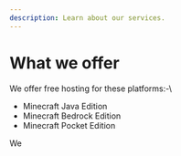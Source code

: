```yaml
---
description: Learn about our services.
---
```


# What we offer

We offer free hosting for these platforms:-\


* Minecraft Java Edition
* Minecraft Bedrock Edition
* Minecraft Pocket Edition

We
